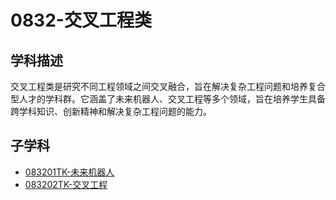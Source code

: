 # 0832-交叉工程类

## 学科描述
交叉工程类是研究不同工程领域之间交叉融合，旨在解决复杂工程问题和培养复合型人才的学科群。它涵盖了未来机器人、交叉工程等多个领域，旨在培养学生具备跨学科知识、创新精神和解决复杂工程问题的能力。

## 子学科

* [083201TK-未来机器人](./083201TK-未来机器人/083201TK-未来机器人.md)
* [083202TK-交叉工程](./083202TK-交叉工程/083202TK-交叉工程.md)
